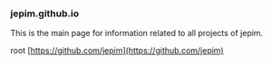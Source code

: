 ### jepim.github.io
This is the main page for information related to all projects of jepim.

root [https://github.com/jepim](https://github.com/jepim)
